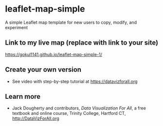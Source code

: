# leaflet-map-simple
A simple Leaflet map template for new users to copy, modify, and experiment

## Link to my live map (replace with link to your site)
https://gokul1141.github.io/leaflet-map-simple-1/

## Create your own version
- See video with step-by-step tutorial at https://datavizforall.org

## Learn more
- Jack Dougherty and contributors, *Data Visualization For All*, a free textbook and online course, Trinity College, Hartford CT, http://DataVizForAll.org
